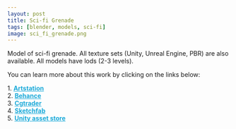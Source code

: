```yaml
---
layout: post 
title: Sci-fi Grenade
tags: [blender, models, sci-fi]
image: sci_fi_grenade.png
---
```

Model of sci-fi grenade.
All texture sets (Unity, Unreal Engine, PBR) are also available. 
All models have lods (2-3 levels).

<!--more-->

You can learn more about this work by clicking on the links below: <br/>

<div>
	1.
    <a href="https://www.artstation.com/artwork/8lln6q" target="_blank" style="font-weight: bold; color: #1CAAD9;">Artstation</a><br/>
	2.
	<a href="https://www.behance.net/gallery/71817331/Sci-Fi-Grenade" target="_blank" style="font-weight: bold; color: #1CAAD9;">Behance</a><br/>	
	3.
	<a href="https://www.cgtrader.com/3d-models/military/other/sci-fi-grenade-8bf88fef-9b42-4958-a976-9f06f9fd1721" target="_blank" style="font-weight: bold; color: #1CAAD9;">Cgtrader</a><br/>
	4.
	<a href="https://sketchfab.com/3d-models/sci-fi-grenade-6f7471bf9478451dbb6fad77b7f436e5" target="_blank" style="font-weight: bold; color: #1CAAD9;">Sketchfab</a><br/>	
	5.
	<a href="https://assetstore.unity.com/packages/3d/characters/humanoids/sci-fi-grenade-pbr-131746" target="_blank" style="font-weight: bold; color: #1CAAD9;">Unity asset store</a>
</div>

